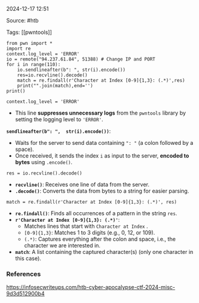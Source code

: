 
2024-12-17 12:51

Source: #htb 

Tags: [[pwntools]]

```
from pwn import * 
import re
context.log_level = 'ERROR' 
io = remote("94.237.61.84", 51388) # Change IP and PORT 
for i in range(110):
	io.sendlineafter(b": ", str(i).encode())
	res=io.recvline().decode() 
	match = re.findall(r'Character at Index [0-9]{1,3}: (.*)',res)
	print("".join(match),end='') 
print()
```

`context.log_level = 'ERROR'`
- This line **suppresses unnecessary logs** from the `pwntools` library by setting the logging level to `'ERROR'`.

**`sendlineafter(b": ",  str(i).encode())`**:
- Waits for the server to send data containing `": "` (a colon followed by a space).
- Once received, it sends the index `i` as input to the server, **encoded to bytes** using `.encode()`.

`res = io.recvline().decode()`
- **`recvline()`**: Receives one line of data from the server.
- **`.decode()`**: Converts the data from bytes to a string for easier parsing.

`match = re.findall(r'Character at Index [0-9]{1,3}: (.*)', res)`
- **`re.findall()`**: Finds all occurrences of a pattern in the string `res`.
- **`r'Character at Index [0-9]{1,3}: (.*)'`**:
    - Matches lines that start with `Character at Index` .
    - `[0-9]{1,3}`: Matches 1 to 3 digits (e.g., 0, 12, or 109).
    - `(.*)`: Captures everything after the colon and space, i.e., the character we are interested in.
- **`match`**: A list containing the captured character(s) (only one character in this case).

### References
https://infosecwriteups.com/htb-cyber-apocalypse-ctf-2024-misc-9d3d512900b4